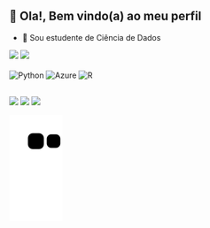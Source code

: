 ## 👋 Ola!, Bem vindo(a) ao meu perfil
 
- 🌱 Sou estudente de Ciência de Dados

<div>
<img height="150em" src="https://github-readme-stats.vercel.app/api?username=GustavoBCode&rank_icon=github"/>
<img height="150em" src="https://github-readme-stats.vercel.app/api/top-langs/?username=GustavoBCode&layout=compact&langs_count=16&theme=default"/>
</div>


<div style="display: inline_block"><br>
<img align="center" alt="Python" height="30" width="40" src="https://cdn.jsdelivr.net/gh/devicons/devicon@latest/icons/python/python-original.svg">
<img align="center" alt="Azure" height="30" width="40" src="https://cdn.jsdelivr.net/gh/devicons/devicon@latest/icons/azure/azure-original.svg">
<img align="center" alt="R" height="30" width="40" src="https://cdn.jsdelivr.net/gh/devicons/devicon@latest/icons/r/r-plain.svg">
</div>

##
<div>
<a href="https://discord.gg/gustavobfpaula" target="_blank"><img src="https://img.shields.io/badge/Discord-7289DA?style=for-the-badge&logo=discord&logoColor=white" target-"_blank"></a>
<a href = "mailto:gustavobfpaula@gmail.com"><img src="https://img.shields.io/badge/Gmail-D14836?style=for-the-badge&logo=gmail&logoColor=white" target="_blank"></a>
<a href="https://www.linkedin.com/in/gustavobfpaula" target="_blank"><img src="https://img.shields.io/badge/LinkedIn-0077B5?style=for-the-badge&logo=linkedin&logoColor=white" target=“_blank"></a>
</div>

![snake gif](https://github.com/GustavoBCode/GustavoBCode/blob/output/github-contribution-grid-snake.svg)
